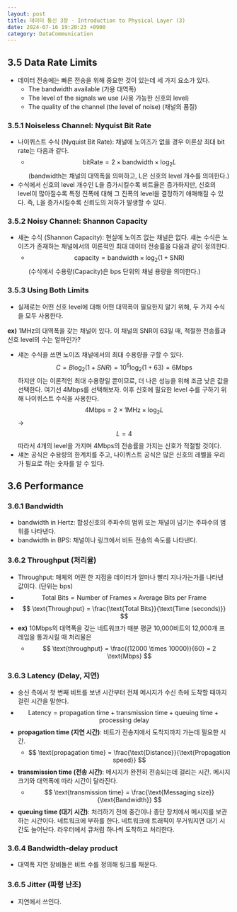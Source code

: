 ```yaml
---
layout: post
title: 데이터 통신 3장 - Introduction to Physical Layer (3)
date: 2024-07-16 19:20:23 +0900
category: DataCommunication
---
```

## 3.5 Data Rate Limits
- 데이터 전송에는 빠른 전송을 위해 중요한 것이 있는데 세 가지 요소가 있다.
  - The bandwidth available (가용 대역폭)
  - The level of the signals we use (사용 가능한 신호의 level)
  - The quality of the channel (the level of noise) (채널의 품질)

### 3.5.1 Noiseless Channel: Nyquist Bit Rate
- 나이퀴스트 수식 (Nyquist Bit Rate): 채널에 노이즈가 없을 경우 이론상 최대 bit rate는 다음과 같다.
  - $$ \text{bitRate} = 2 \times \text{bandwidth} \times \log_2 L $$
    (bandwidth는 채널의 대역폭을 의미하고, L은 신호의 level 개수를 의미한다.)
- 수식에서 신호의 level 개수인 L을 증가시킬수록 비트율은 증가하지만, 신호의 level이 많아질수록 특정 진폭에 대해 그 진폭의 level을 결정하기 애매해질 수 있다. 즉, L을 증가시킬수록 신뢰도의 저하가 발생할 수 있다.

### 3.5.2 Noisy Channel: Shannon Capacity
- 섀논 수식 (Shannon Capacity): 현실에 노이즈 없는 채널은 없다. 섀논 수식은 노이즈가 존재하는 채널에서의 이론적인 최대 데이터 전송률을 다음과 같이 정의한다.
  - $$ \text{capacity} = \text{bandwidth} \times \log_2(1+\text{SNR}) $$
    (수식에서 수용량(Capacity)은 bps 단위의 채널 용량을 의미한다.)

### 3.5.3 Using Both Limits
- 실제로는 어떤 신호 level에 대해 어떤 대역폭이 필요한지 알기 위해, 두 가지 수식을 모두 사용한다.
  
**ex)** 1MHz의 대역폭을 갖는 채널이 있다. 이 채널의 SNR이 63일 때, 적절한 전송률과 신호 level의 수는 얼마인가?
  - 섀논 수식을 쓰면 노이즈 채널에서의 최대 수용량을 구할 수 있다. 
  $$ C = B \log_2(1+SNR) = 10^6 \log_2(1+63) = 6 \text{Mbps} $$ 
  하지만 이는 이론적인 최대 수용량일 뿐이므로, 더 나은 성능을 위해 조금 낮은 값을 선택한다. 여기선 4Mbps를 선택해보자. 이후 신호에 필요한 level 수를 구하기 위해 나이퀴스트 수식을 사용한다. 
  $$ 4\text{Mbps} = 2 \times 1\text{MHz} \times \log_2 L $$
  -> $$ L = 4 $$ 
  따라서 4개의 level을 가지며 4Mbps의 전송률을 가지는 신호가 적절할 것이다.
- 섀논 공식은 수용량의 한계치를 주고, 나이퀴스트 공식은 많은 신호의 레벨을 우리가 필요로 하는 숫자를 알 수 있다.

## 3.6 Performance

### 3.6.1 Bandwidth
- bandwidth in Hertz: 합성신호의 주파수의 범위 또는 채널이 넘기는 주파수의 범위를 나타낸다.
- bandwidth in BPS: 채널이나 링크에서 비트 전송의 속도를 나타낸다.

### 3.6.2 Throughput (처리율)
- Throughput: 매체의 어떤 한 지점을 데이터가 얼마나 빨리 지나가는가를 나타낸 값이다. (단위는 bps)
- $$ \text{Total Bits} = \text{Number of Frames} \times \text{Average Bits per Frame} $$
- $$ \text{Throughput} = \frac{\text{Total Bits}}{\text{Time (seconds)}} $$
- **ex)** 10Mbps의 대역폭을 갖는 네트워크가 매분 평균 10,000비트의 12,000개 프레임을 통과시킬 때 처리율은
  - $$ \text{throughput} = \frac{(12000 \times 10000)}{60} = 2 \text{Mbps} $$

### 3.6.3 Latency (Delay, 지연)
- 송신 측에서 첫 번째 비트를 보낸 시간부터 전체 메시지가 수신 측에 도착할 때까지 걸린 시간을 말한다.
- $$ \text{Latency} = \text{propagation time} + \text{transmission time} + \text{queuing time} + \text{processing delay} $$
- **propagation time (지연 시간)**: 비트가 전송지에서 도착지까지 가는데 필요한 시간.
  - $$ \text{propagation time} = \frac{\text{Distance}}{\text{Propagation speed}} $$
- **transmission time (전송 시간)**: 메시지가 완전히 전송되는데 걸리는 시간. 메시지 크기와 대역폭에 따라 시간이 달라진다.
  - $$ \text{transmission time} = \frac{\text{Messaging size}}{\text{Bandwidth}} $$
- **queuing time (대기 시간)**: 처리하기 전에 중간이나 종단 장치에서 메시지를 보관하는 시간이다. 네트워크에 부하를 한다. 네트워크에 트래픽이 무거워지면 대기 시간도 늘어난다. 라우터에서 큐처럼 하나씩 도착하고 처리한다.

### 3.6.4 Bandwidth-delay product
- 대역폭 지연 장비들은 비트 수를 정의해 링크를 채운다.

### 3.6.5 Jitter (파형 난조)
- 지연에서 쓰인다.